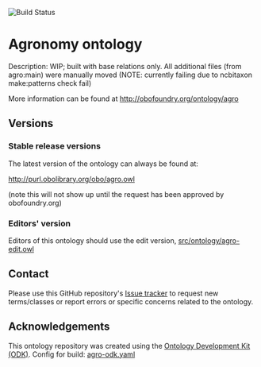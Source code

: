 
![Build Status](https://github.com/Aur-Int/agro/workflows/CI/badge.svg)
# Agronomy ontology

Description: WIP; built with base relations only. All additional files (from agro:main) were manually moved (NOTE: currently failing due to ncbitaxon make:patterns check fail)

More information can be found at http://obofoundry.org/ontology/agro

## Versions

### Stable release versions

The latest version of the ontology can always be found at:

http://purl.obolibrary.org/obo/agro.owl

(note this will not show up until the request has been approved by obofoundry.org)

### Editors' version

Editors of this ontology should use the edit version, [src/ontology/agro-edit.owl](src/ontology/agro-edit.owl)

## Contact

Please use this GitHub repository's [Issue tracker](https://github.com/Aur-Int/agro/issues) to request new terms/classes or report errors or specific concerns related to the ontology.

## Acknowledgements

This ontology repository was created using the [Ontology Development Kit (ODK)](https://github.com/INCATools/ontology-development-kit).
Config for build: [agro-odk.yaml](src/ontology/agro-odk.yaml)
